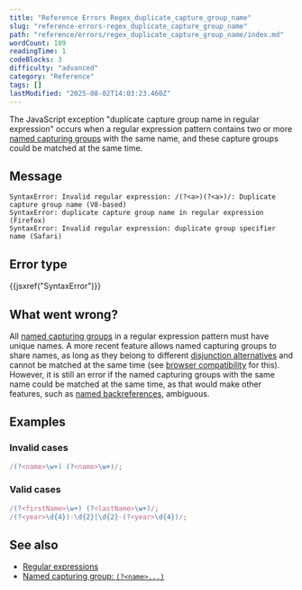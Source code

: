 ```yaml
---
title: "Reference Errors Regex_duplicate_capture_group_name"
slug: "reference-errors-regex_duplicate_capture_group_name"
path: "reference/errors/regex_duplicate_capture_group_name/index.md"
wordCount: 189
readingTime: 1
codeBlocks: 3
difficulty: "advanced"
category: "Reference"
tags: []
lastModified: "2025-08-02T14:03:23.460Z"
---
```



The JavaScript exception "duplicate capture group name in regular expression" occurs when a regular expression pattern contains two or more [named capturing groups](/en-US/docs/Web/JavaScript/Reference/Regular_expressions/Named_capturing_group) with the same name, and these capture groups could be matched at the same time.

## Message

```plain
SyntaxError: Invalid regular expression: /(?<a>)(?<a>)/: Duplicate capture group name (V8-based)
SyntaxError: duplicate capture group name in regular expression (Firefox)
SyntaxError: Invalid regular expression: duplicate group specifier name (Safari)
```

## Error type

{{jsxref("SyntaxError")}}

## What went wrong?

All [named capturing groups](/en-US/docs/Web/JavaScript/Reference/Regular_expressions/Named_capturing_group) in a regular expression pattern must have unique names. A more recent feature allows named capturing groups to share names, as long as they belong to different [disjunction alternatives](/en-US/docs/Web/JavaScript/Reference/Regular_expressions/Disjunction) and cannot be matched at the same time (see [browser compatibility](/en-US/docs/Web/JavaScript/Reference/Regular_expressions/Named_capturing_group#browser_compatibility) for this). However, it is still an error if the named capturing groups with the same name could be matched at the same time, as that would make other features, such as [named backreferences](/en-US/docs/Web/JavaScript/Reference/Regular_expressions/Named_backreference), ambiguous.

## Examples

### Invalid cases

```js example-bad
/(?<name>\w+) (?<name>\w+)/;
```

### Valid cases

```js example-good
/(?<firstName>\w+) (?<lastName>\w+)/;
/(?<year>\d{4})-\d{2}|\d{2}-(?<year>\d{4})/;
```

## See also

- [Regular expressions](/en-US/docs/Web/JavaScript/Reference/Regular_expressions)
- [Named capturing group: `(?<name>...)`](/en-US/docs/Web/JavaScript/Reference/Regular_expressions/Named_capturing_group)
